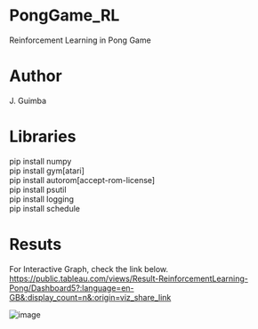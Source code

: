 # PongGame_RL
Reinforcement Learning in Pong Game

# Author
J. Guimba

# Libraries
pip install numpy</br>
pip install gym[atari]</br>
pip install autorom[accept-rom-license]</br>
pip install psutil</br>
pip install logging</br>
pip install schedule

# Resuts
For Interactive Graph, check the link below.</br>
https://public.tableau.com/views/Result-ReinforcementLearning-Pong/Dashboard5?:language=en-GB&:display_count=n&:origin=viz_share_link

![image](https://user-images.githubusercontent.com/99978258/184051505-ab531ef3-f0fb-473a-8a70-2cc20d6d1983.png)
